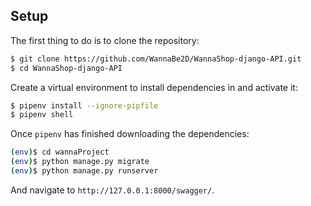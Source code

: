 ## Setup

The first thing to do is to clone the repository:

```sh
$ git clone https://github.com/WannaBe2D/WannaShop-django-API.git
$ cd WannaShop-django-API
```

Create a virtual environment to install dependencies in and activate it:

```sh
$ pipenv install --ignore-pipfile
$ pipenv shell
```


Once `pipenv` has finished downloading the dependencies:
```sh
(env)$ cd wannaProject
(env)$ python manage.py migrate
(env)$ python manage.py runserver
```
And navigate to `http://127.0.0.1:8000/swagger/`.
